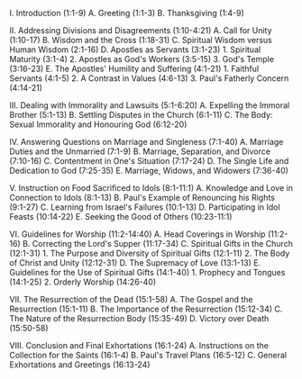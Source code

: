 I. Introduction (1:1-9)
    A. Greeting (1:1-3)
    B. Thanksgiving (1:4-9)

II. Addressing Divisions and Disagreements (1:10-4:21)
    A. Call for Unity (1:10-17)
    B. Wisdom and the Cross (1:18-31)
    C. Spiritual Wisdom versus Human Wisdom (2:1-16)
    D. Apostles as Servants (3:1-23)
        1. Spiritual Maturity (3:1-4)
        2. Apostles as God's Workers (3:5-15)
        3. God's Temple (3:16-23)
    E. The Apostles' Humility and Suffering (4:1-21)
        1. Faithful Servants (4:1-5)
        2. A Contrast in Values (4:6-13)
        3. Paul's Fatherly Concern (4:14-21)

III. Dealing with Immorality and Lawsuits (5:1-6:20)
    A. Expelling the Immoral Brother (5:1-13)
    B. Settling Disputes in the Church (6:1-11)
    C. The Body: Sexual Immorality and Honouring God (6:12-20)

IV. Answering Questions on Marriage and Singleness (7:1-40)
    A. Marriage Duties and the Unmarried (7:1-9)
    B. Marriage, Separation, and Divorce (7:10-16)
    C. Contentment in One's Situation (7:17-24)
    D. The Single Life and Dedication to God (7:25-35)
    E. Marriage, Widows, and Widowers (7:36-40)

V. Instruction on Food Sacrificed to Idols (8:1-11:1)
    A. Knowledge and Love in Connection to Idols (8:1-13)
    B. Paul's Example of Renouncing his Rights (9:1-27)
    C. Learning from Israel's Failures (10:1-13)
    D. Participating in Idol Feasts (10:14-22)
    E. Seeking the Good of Others (10:23-11:1)

VI. Guidelines for Worship (11:2-14:40)
    A. Head Coverings in Worship (11:2-16)
    B. Correcting the Lord's Supper (11:17-34)
    C. Spiritual Gifts in the Church (12:1-31)
        1. The Purpose and Diversity of Spiritual Gifts (12:1-11)
        2. The Body of Christ and Unity (12:12-31)
    D. The Supremacy of Love (13:1-13)
    E. Guidelines for the Use of Spiritual Gifts (14:1-40)
        1. Prophecy and Tongues (14:1-25)
        2. Orderly Worship (14:26-40)

VII. The Resurrection of the Dead (15:1-58)
    A. The Gospel and the Resurrection (15:1-11)
    B. The Importance of the Resurrection (15:12-34)
    C. The Nature of the Resurrection Body (15:35-49)
    D. Victory over Death (15:50-58)

VIII. Conclusion and Final Exhortations (16:1-24)
    A. Instructions on the Collection for the Saints (16:1-4)
    B. Paul's Travel Plans (16:5-12)
    C. General Exhortations and Greetings (16:13-24)